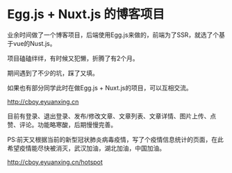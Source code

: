 # Egg.js + Nuxt.js 的博客项目

业余时间做了一个博客项目，后端使用Egg.js来做的，前端为了SSR，就选了个基于vue的Nust.js。

项目磕磕绊绊，有时候又犯懒，折腾了有2个月。

期间遇到了不少的坑，踩了又填。

如果也有部分同学此时在做Egg.js + Nuxt.js的项目，可以互相交流。

http://cboy.eyuanxing.cn

目前有登录、退出登录、发布/修改文章、文章列表、文章详情、图片上传、点赞、评论。功能略寒酸，后期慢慢完善。

PS:前天又根据当前的新型冠状肺炎病毒疫情，写了个疫情信息统计的页面，在此希望疫情能尽快被消灭，武汉加油，湖北加油，中国加油。

http://cboy.eyuanxing.cn/hotspot
